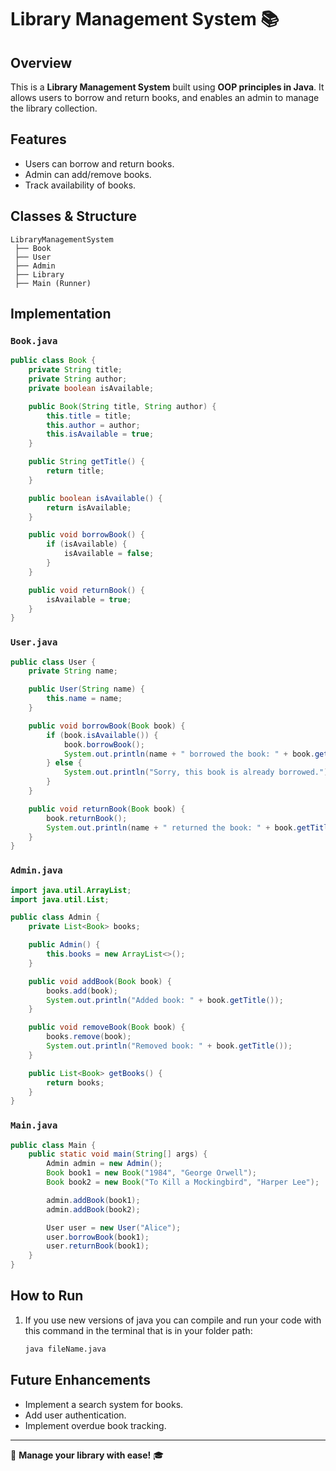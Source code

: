# Library Management System 📚

## Overview
This is a **Library Management System** built using **OOP principles in Java**. It allows users to borrow and return books, and enables an admin to manage the library collection.

## Features
- Users can borrow and return books.
- Admin can add/remove books.
- Track availability of books.

## Classes & Structure
```plaintext
LibraryManagementSystem
 ├── Book
 ├── User
 ├── Admin
 ├── Library
 ├── Main (Runner)
```

## Implementation

### `Book.java`
```java
public class Book {
    private String title;
    private String author;
    private boolean isAvailable;

    public Book(String title, String author) {
        this.title = title;
        this.author = author;
        this.isAvailable = true;
    }

    public String getTitle() {
        return title;
    }

    public boolean isAvailable() {
        return isAvailable;
    }

    public void borrowBook() {
        if (isAvailable) {
            isAvailable = false;
        }
    }

    public void returnBook() {
        isAvailable = true;
    }
}
```

### `User.java`
```java
public class User {
    private String name;

    public User(String name) {
        this.name = name;
    }

    public void borrowBook(Book book) {
        if (book.isAvailable()) {
            book.borrowBook();
            System.out.println(name + " borrowed the book: " + book.getTitle());
        } else {
            System.out.println("Sorry, this book is already borrowed.");
        }
    }

    public void returnBook(Book book) {
        book.returnBook();
        System.out.println(name + " returned the book: " + book.getTitle());
    }
}
```

### `Admin.java`
```java
import java.util.ArrayList;
import java.util.List;

public class Admin {
    private List<Book> books;

    public Admin() {
        this.books = new ArrayList<>();
    }

    public void addBook(Book book) {
        books.add(book);
        System.out.println("Added book: " + book.getTitle());
    }

    public void removeBook(Book book) {
        books.remove(book);
        System.out.println("Removed book: " + book.getTitle());
    }

    public List<Book> getBooks() {
        return books;
    }
}
```

### `Main.java`
```java
public class Main {
    public static void main(String[] args) {
        Admin admin = new Admin();
        Book book1 = new Book("1984", "George Orwell");
        Book book2 = new Book("To Kill a Mockingbird", "Harper Lee");

        admin.addBook(book1);
        admin.addBook(book2);

        User user = new User("Alice");
        user.borrowBook(book1);
        user.returnBook(book1);
    }
}
```

## How to Run
1. If you use new versions of java you can compile and run your code with this command in the terminal that is in your folder path:
   ```bash
   java fileName.java
   ```

## Future Enhancements
- Implement a search system for books.
- Add user authentication.
- Implement overdue book tracking.

---
📖 **Manage your library with ease!** 🎓
